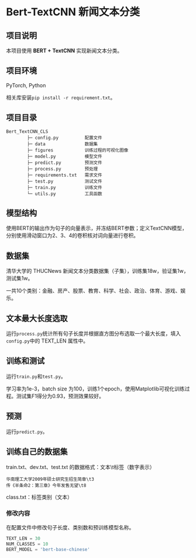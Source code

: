 <h1>Bert-TextCNN 新闻文本分类</h1>
<h2>项目说明</h2>
本项目使用 <b>BERT + TextCNN</b> 实现新闻文本分类。

<h2>项目环境</h2>

PyTorch, Python

相关库安装`pip install -r requirement.txt`。

<h2>项目目录</h2>

```
Bert_TextCNN_CLS
        ├─ config.py          配置文件
        ├─ data               数据集
        ├─ figures            训练过程的可视化图像
        ├─ model.py           模型文件
        ├─ predict.py         预测文件
        ├─ process.py         预处理
        ├─ requirements.txt   需求文件
        ├─ test.py            测试文件
        ├─ train.py           训练文件
        └─ utils.py           工具函数
```

<h2>模型结构</h2>

使用BERT的输出作为句子的向量表示，并冻结BERT参数；定义TextCNN模型，分别使用滑动窗口为2、3、4的卷积核对词向量进行卷积。

<h2>数据集</h2>

清华大学的 THUCNews 新闻文本分类数据集（子集），训练集18w，验证集1w，测试集1w。

一共10个类别：金融、房产、股票、教育、科学、社会、政治、体育、游戏、娱乐。

<h2>文本最大长度选取</h2>

运行`process.py`统计所有句子长度并根据直方图分布选取一个最大长度，填入`config.py`中的 TEXT_LEN 属性中。

<h2>训练和测试</h2>

运行`train.py`和`test.py`。

学习率为1e-3，batch size 为100，训练1个epoch，使用Matplotlib可视化训练过程。测试集F1得分为0.93，预测效果较好。

<h2>预测</h2>

运行`predict.py`。

<h2>训练自己的数据集</h2>

train.txt、dev.txt、test.txt 的数据格式：文本\t标签（数字表示）

```
华南理工大学2009年硕士研究生招生简章\t3   
传《半条命2：第三章》今年发售无望\t8   
```

class.txt：标签类别（文本）

<h3>修改内容</h3>

在配置文件中修改句子长度、类别数和预训练模型名称。

```python
TEXT_LEN = 30
NUM_CLASSES = 10
BERT_MODEL = 'bert-base-chinese'
```
